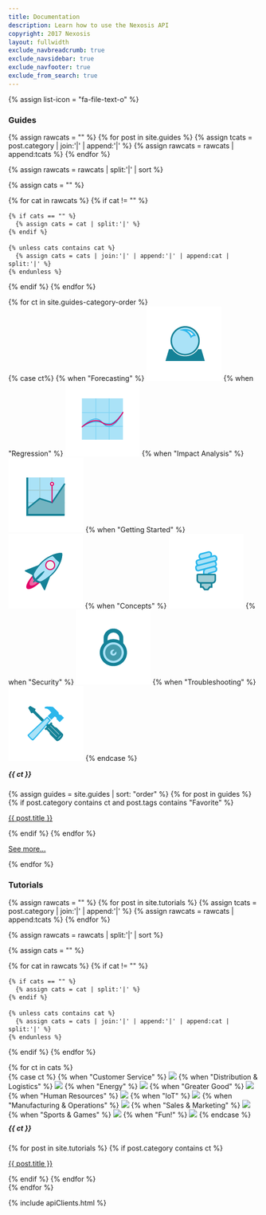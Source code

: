 ```yaml
---
title: Documentation
description: Learn how to use the Nexosis API
copyright: 2017 Nexosis 
layout: fullwidth
exclude_navbreadcrumb: true
exclude_navsidebar: true
exclude_navfooter: true
exclude_from_search: true
---
```


{% assign list-icon = "fa-file-text-o" %}

<!-- Guides -->
<div class="row">
  <div class="col-sm-12 col-md-12 col-lg-12 col-xl-12">
    <h3 class="badge badge-info">Guides</h3>
  </div>
</div>

{% assign rawcats = "" %}
{% for post in site.guides %}
  {% assign tcats = post.category | join:'|' | append:'|' %}
  {% assign rawcats = rawcats | append:tcats %}
{% endfor %}

{% assign rawcats = rawcats | split:'|' | sort %}

{% assign cats = "" %}

{% for cat in rawcats %}
  {% if cat != "" %}

    {% if cats == "" %}
      {% assign cats = cat | split:'|' %}
    {% endif %}

    {% unless cats contains cat %}
      {% assign cats = cats | join:'|' | append:'|' | append:cat | split:'|' %}
    {% endunless %}
  {% endif %}
{% endfor %}

<div class="row">
  {% for ct in site.guides-category-order %}
    <div class="col-sm-12 col-md-6 col-lg-6 col-xl-6">
        <div class="panel guides bg-color-lightGray">
          <div class="panel-body">
            <div class="row">
              <div class="col-xs-5 col-sm-3 col-md-3 col-lg-3 col-xl-3">
                {% case ct%}
                {% when "Forecasting" %}
                  <img src="/assets/img/forecasting.png">
                {% when "Regression" %}
                  <img src="/assets/img/regression.png">
                {% when "Impact Analysis" %}
                  <img src="/assets/img/impact-analysis.png">
                {% when "Getting Started" %}
                  <img src="/assets/img/getting-started.png">
                {% when "Concepts" %}
                  <img src="/assets/img/concepts.png">
                {% when "Security" %}
                  <img src="/assets/img/security.png">
                  {% when "Troubleshooting" %}
                  <img src="/assets/img/troubleshooting.png">
                {% endcase %}
              </div>
              <div class="col-xs-7 col-sm-9 col-md-9 col-lg-9 col-xl-9">
                <h5 id="{{ ct | slugify }}" style="margin-top:15px;">{{ ct }}</h5>
                {% assign guides = site.guides | sort: "order" %}
                {% for post in guides %}
                  {% if post.category contains ct and post.tags contains "Favorite" %}
                    <p class="post-listing"><i class="fa {{list-icon}}"></i> <a href="{{ site.url }}{{ post.url }}">{{ post.title }}</a></p>
                  {% endif %}
                {% endfor %}
                <p class="post-listing"><i class="fa {{list-icon}}"></i> <a href="/guides#{{ ct }}">See more…</a></p>
              </div>
            </div>
          </div>
        </div>
      </div>
  {% endfor %}
</div>

<!-- Tutorials -->
<div class="row">
  <div class="col-sm-12 col-md-12 col-lg-12 col-xl-12">
    <h3 class="badge badge-success">Tutorials</h3>
  </div>
</div>

{% assign rawcats = "" %}
{% for post in site.tutorials %}
  {% assign tcats = post.category | join:'|' | append:'|' %}
  {% assign rawcats = rawcats | append:tcats %}
{% endfor %}

{% assign rawcats = rawcats | split:'|' | sort %}

{% assign cats = "" %}

{% for cat in rawcats %}
  {% if cat != "" %}

    {% if cats == "" %}
      {% assign cats = cat | split:'|' %}
    {% endif %}

    {% unless cats contains cat %}
      {% assign cats = cats | join:'|' | append:'|' | append:cat | split:'|' %}
    {% endunless %}
  {% endif %}
{% endfor %}

<style>.panel.tutorial{min-height: 100px;} </style>

<div class="row">
  {% for ct in cats %}
    <div class="col-sm-12 col-md-6 col-lg-4 col-xl-4">
        <div class="panel tutorial bg-color-lightGray">
          <div class="panel-body">
            <div class="row">
              <div class="col-xs-2 col-sm-2 col-md-2 col-lg-2 col-xl-2">
                {% case ct %}
                  {% when "Customer Service" %}
                    <img src="http://nexosis.com/assets/img/use-case/customer-service.png" style="width:60px;">
                  {% when "Distribution & Logistics" %}
                    <img src="http://nexosis.com/assets/img/use-case/distribution-logistics.png" style="width:60px;">
                  {% when "Energy" %}
                    <img src="http://nexosis.com/assets/img/use-case/energy.png" style="width:60px;">
                  {% when "Greater Good" %}
                    <img src="http://nexosis.com/assets/img/use-case/greater-good.png" style="width:60px;">
                  {% when "Human Resources" %}
                    <img src="http://nexosis.com/assets/img/use-case/human-resources.png" style="width:60px;">
                  {% when "IoT" %}
                    <img src="http://nexosis.com/assets/img/use-case/IoT.png" style="width:60px;">
                  {% when "Manufacturing & Operations" %}
                    <img src="http://nexosis.com/assets/img/use-case/manufacturing-operations.png" style="width:60px;">
                  {% when "Sales & Marketing" %}
                    <img src="http://nexosis.com/assets/img/use-case/sales-marketing.png" style="width:60px;">
                  {% when "Sports & Games" %}
                    <img src="http://docs.nexosis.com/assets/img/sports-games.png" style="width:60px;">
                  {% when "Fun!" %}
                    <img src="http://docs.nexosis.com/assets/img/fun.png" style="width:60px;">
                {% endcase %}
              </div>
              <div class="col-xs-10 col-sm-10 col-md-10 col-lg-10 col-xl-10">
                <h5 id="{{ ct | slugify }}" style="margin-top: 10px;">{{ ct }}</h5>
                {% for post in site.tutorials %}
                  {% if post.category contains ct %}
                    <p class="post-listing"><i class="fa {{list-icon}}"></i> <a href="{{ site.url }}{{ post.url }}">{{ post.title }}</a></p>  
                  {% endif %}
                {% endfor %}
              </div>
            </div>
          </div>
        </div>
      </div>
  {% endfor %}
</div>

{% include apiClients.html %}